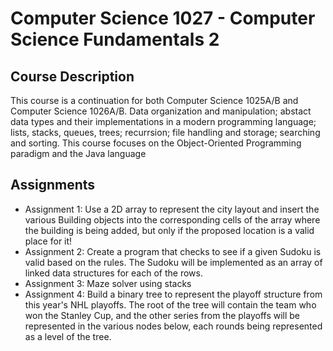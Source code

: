 # Computer Science 1027 - Computer Science Fundamentals 2

## Course Description

This course is a continuation for both Computer Science 1025A/B and Computer Science 1026A/B. Data organization and manipulation; abstact data types and their implementations in a modern programming language; lists, stacks, queues, trees; recurrsion; file handling and storage; searching and sorting. This course focuses on the Object-Oriented Programming paradigm and the Java language

## Assignments

- Assignment 1: Use a 2D array to represent the city layout and insert the various Building objects into the corresponding cells of the array where the building is being added, but only if the proposed location is a valid place for it!
- Assignment 2: Create a program that checks to see if a given Sudoku is valid based on the rules. The Sudoku will be implemented as an array of linked data structures for each of the rows.
- Assignment 3: Maze solver using stacks
- Assignment 4: Build a binary tree to represent the playoff structure from this year's NHL playoffs. The root of the tree will contain the team who won the Stanley Cup, and the other series from the playoffs will be represented in the various nodes below, each rounds being represented as a level of the tree.

